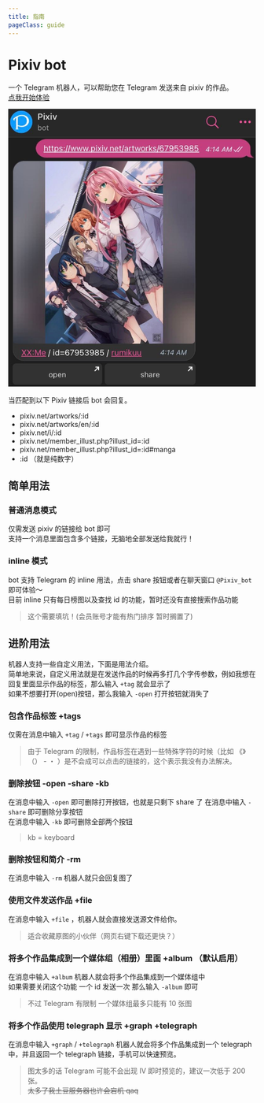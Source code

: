 ```yaml
---
title: 指南
pageClass: guide
---
```

# Pixiv bot
一个 Telegram 机器人，可以帮助您在 Telegram 发送来自 pixiv 的作品。  
[点我开始体验](tg://resolve?domain=pixiv_bot&start=67953985)  


![r_1](../img/r_1.jpg)  


当匹配到以下 Pixiv 链接后 bot 会回复。
- pixiv.net/artworks/:id
- pixiv.net/artworks/en/:id
- pixiv.net/i/:id
- pixiv.net/member_illust.php?illust_id=:id
- pixiv.net/member_illust.php?illust_id=:id#manga
- :id （就是纯数字）
## 简单用法
### 普通消息模式
仅需发送 pixiv 的链接给 bot 即可  
支持一个消息里面包含多个链接，无脑地全部发送给我就行！

### inline 模式
bot 支持 Telegram 的 inline 用法，点击 share 按钮或者在聊天窗口 `@Pixiv_bot` 即可体验～  
目前 inline 只有每日榜图以及查找 id 的功能，暂时还没有直接搜索作品功能

> 这个需要填坑！(会员账号才能有热门排序 暂时搁置了)

## 进阶用法
机器人支持一些自定义用法，下面是用法介绍。  
简单地来说，自定义用法就是在发送作品的时候再多打几个字传参数，例如我想在回复里面显示作品的标签，那么输入 `+tag` 就会显示了  
如果不想要打开(open)按钮，那么我输入 `-open` 打开按钮就消失了
### 包含作品标签 +tags
仅需在消息中输入 `+tag` / `+tags` 即可显示作品的标签  
> 由于 Telegram 的限制，作品标签在遇到一些特殊字符的时候（比如 《》（） - ・ ）是不会成可以点击的链接的，这个表示我没有办法解决。   

### 删除按钮 -open -share -kb
在消息中输入 `-open` 即可删除打开按钮，也就是只剩下 share 了
在消息中输入 `-share` 即可删除分享按钮  
在消息中输入 `-kb` 即可删除全部两个按钮

> kb = keyboard
### 删除按钮和简介 -rm

在消息中输入 `-rm` 机器人就只会回复图了

### 使用文件发送作品 +file

在消息中输入 `+file` ，机器人就会直接发送源文件给你。  
> 适合收藏原图的小伙伴（网页右键下载还更快？）

### 将多个作品集成到一个媒体组（相册）里面 +album （默认启用）

在消息中输入 `+album` 机器人就会将多个作品集成到一个媒体组中  
如果需要关闭这个功能 一个 id 发送一次 那么输入 `-album` 即可
> 不过 Telegram 有限制 一个媒体组最多只能有 10 张图

### 将多个作品使用 telegraph 显示 +graph +telegraph

在消息中输入 `+graph` / `+telegraph` 机器人就会将多个作品集成到一个 telegraph 中，并且返回一个 telegraph 链接，手机可以快速预览。

> 图太多的话 Telegram 可能不会出现 IV 即时预览的，建议一次低于 200 张。  
~~太多了我土豆服务器也许会宕机 qaq~~
